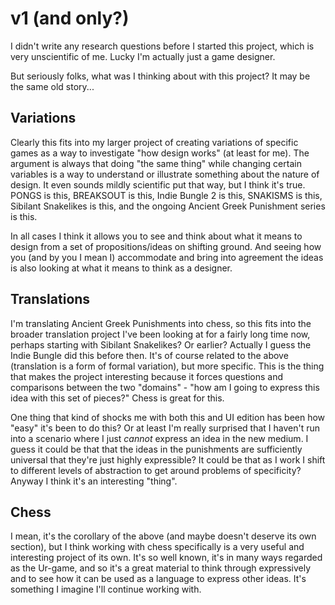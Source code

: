 # v1 (and only?)

I didn't write any research questions before I started this project, which is very unscientific of me. Lucky I'm actually just a game designer.

But seriously folks, what was I thinking about with this project? It may be the same old story...

## Variations

Clearly this fits into my larger project of creating variations of specific games as a way to investigate "how design works" (at least for me). The argument is always that doing "the same thing" while changing certain variables is a way to understand or illustrate something about the nature of design. It even sounds mildly scientific put that way, but I think it's true. PONGS is this, BREAKSOUT is this, Indie Bungle 2 is this, SNAKISMS is this, Sibilant Snakelikes is this, and the ongoing Ancient Greek Punishment series is this.

In all cases I think it allows you to see and think about what it means to design from a set of propositions/ideas on shifting ground. And seeing how you (and by you I mean I) accommodate and bring into agreement the ideas is also looking at what it means to think as a designer.

## Translations

I'm translating Ancient Greek Punishments into chess, so this fits into the broader translation project I've been looking at for a fairly long time now, perhaps starting with Sibilant Snakelikes? Or earlier? Actually I guess the Indie Bungle did this before then. It's of course related to the above (translation is a form of formal variation), but more specific. This is the thing that makes the project interesting because it forces questions and comparisons between the two "domains" - "how am I going to express this idea with this set of pieces?" Chess is great for this.

One thing that kind of shocks me with both this and UI edition has been how "easy" it's been to do this? Or at least I'm really surprised that I haven't run into a scenario where I just _cannot_ express an idea in the new medium. I guess it could be that that the ideas in the punishments are sufficiently universal that they're just highly expressible? It could be that as I work I shift to different levels of abstraction to get around problems of specificity? Anyway I think it's an interesting "thing".

## Chess

I mean, it's the corollary of the above (and maybe doesn't deserve its own section), but I think working with chess specifically is a very useful and interesting project of its own. It's so well known, it's in many ways regarded as the Ur-game, and so it's a great material to think through expressively and to see how it can be used as a language to express other ideas. It's something I imagine I'll continue working with.
